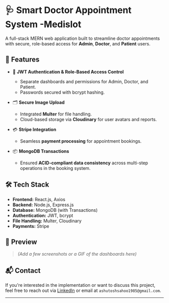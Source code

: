 # 🩺 Smart Doctor Appointment System -Medislot

A full-stack MERN web application built to streamline doctor appointments with secure, role-based access for **Admin**, **Doctor**, and **Patient** users.

## 🚀 Features

- 🔐 **JWT Authentication & Role-Based Access Control**
  - Separate dashboards and permissions for Admin, Doctor, and Patient.
  - Passwords secured with bcrypt hashing.

- 🗂️ **Secure Image Upload**
  - Integrated **Multer** for file handling.
  - Cloud-based storage via **Cloudinary** for user avatars and reports.

- 💳 **Stripe Integration**
  - Seamless **payment processing** for appointment bookings.

- 📦 **MongoDB Transactions**
  - Ensured **ACID-compliant data consistency** across multi-step operations in the booking system.

## 🛠️ Tech Stack

- **Frontend:** React.js, Axios
- **Backend:** Node.js, Express.js
- **Database:** MongoDB (with Transactions)
- **Authentication:** JWT, bcrypt
- **File Handling:** Multer, Cloudinary
- **Payments:** Stripe

## 📸 Preview

> _(Add a few screenshots or a GIF of the dashboards here)_



## 📬 Contact

If you're interested in the implementation or want to discuss this project, feel free to reach out via [LinkedIn](https://www.linkedin.com/in/ashutosh-sahoo-32067b110/) or email at `ashutoshsahoo1985@gmail.com`.

---


